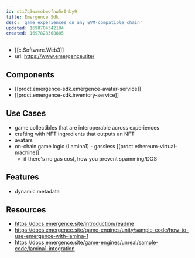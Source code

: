 ```yaml
---
id: cti7q3wamobwofnw5r0nby9
title: Emergence Sdk
desc: 'game experiences on any EVM-compatible chain'
updated: 1698704342104
created: 1697828368805
---
```


- [[c.Software.Web3]]
- url: https://www.emergence.site/

## Components

- [[prdct.emergence-sdk.emergence-avatar-service]]
- [[prdct.emergence-sdk.inventory-service]]
## Use Cases

- game collectibles that are interoperable across experiences
- crafting with NFT ingredients that outputs an NFT
- avatars
- on-chain game logic (Lamina1) - gassless [[prdct.ethereum-virtual-machine]]
  - if there's no gas cost, how you prevent spamming/DOS

## Features

- dynamic metadata


## Resources

- https://docs.emergence.site/introduction/readme
- https://docs.emergence.site/game-engines/unity/sample-code/how-to-use-emergence-with-lamina-1 
- https://docs.emergence.site/game-engines/unreal/sample-code/lamina1-integration 

